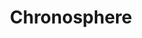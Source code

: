 ---
codehost: https://github.com/m3db/m3
linkedin: https://linkedin.com/company/chronosphereio
logohandle: chronosphereio
sort: chronosphere
title: Chronosphere
twitter: https://x.com/chronosphereio
website: https://chronosphere.io/
---